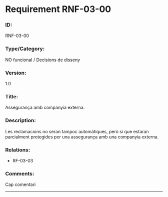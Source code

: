 # Requirement RNF-03-00

### ID:
RNF-03-00

### Type/Category:
NO funcional / Decisions de disseny

### Version:
1.0

### Title:
Assegurança amb companyia externa.

### Description:
Les reclamacions no seran tampoc automàtiques, però sí que estaran parcialment protegides per una assegurança amb una companyia externa.

### Relations:
* RF-03-03

### Comments:
Cap comentari

---
